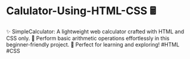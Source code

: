 # Calulator-Using-HTML-CSS 🖩
 ✨ SimpleCalculator: A lightweight web calculator crafted with HTML and CSS only. 🧮 Perform basic arithmetic operations effortlessly in this beginner-friendly project. 🚀 Perfect for learning and exploring! #HTML #CSS

